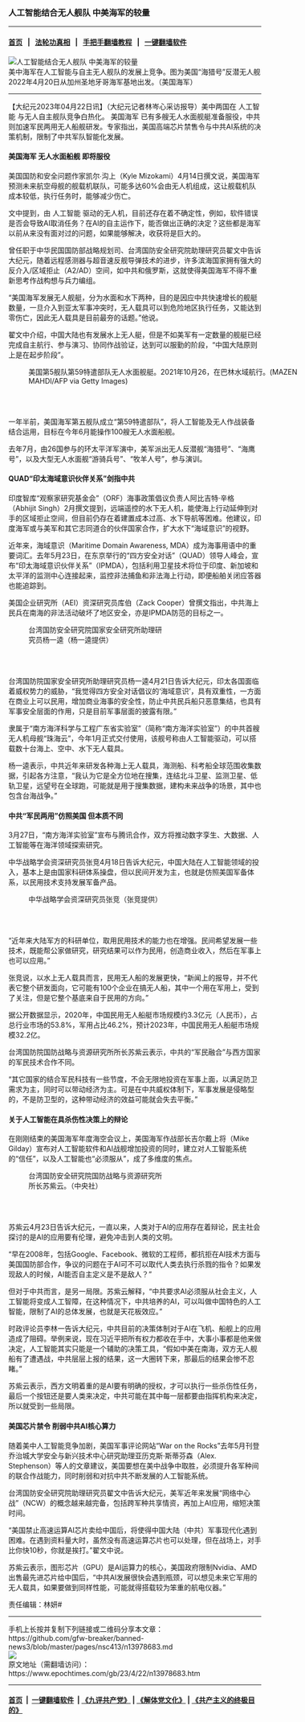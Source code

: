 ### 人工智能结合无人舰队 中美海军的较量
------------------------

#### [首页](https://github.com/gfw-breaker/banned-news3/blob/master/README.md) &nbsp;&nbsp;|&nbsp;&nbsp; [法轮功真相](https://github.com/begood0513/basic/blob/master/README.md)  &nbsp;&nbsp;|&nbsp;&nbsp; [手把手翻墙教程](https://github.com/gfw-breaker/guides/wiki)  &nbsp;&nbsp;|&nbsp;&nbsp; [一键翻墙软件](https://github.com/gfw-breaker/nogfw/blob/master/README.md)  



<div><img alt="人工智能结合无人舰队 中美海军的较量" class="attachment-djy_600_400 size-djy_600_400 wp-post-image" src="https://i.epochtimes.com/assets/uploads/2021/11/id13353061-20210422004335-600x400.jpeg"/>
<div class="caption">
 美中海军在人工智能与自主无人舰队的发展上竞争。图为美国“海猎号”反潜无人舰2022年4月20日从加州圣地牙哥海军基地出发。（美国海军）
</div></div><hr/>


<div><p>
 【大纪元2023年04月22日讯】（大纪元记者林岑心采访报导）美中两国在
 <ok href="https://www.epochtimes.com/gb/tag/%E4%BA%BA%E5%B7%A5%E6%99%BA%E8%83%BD.html">
  人工智能
 </ok>
 与无人自主舰队竞争白热化。
 <ok href="https://www.epochtimes.com/gb/tag/%E7%BE%8E%E5%9B%BD%E6%B5%B7%E5%86%9B.html">
  美国海军
 </ok>
 已有多艘无人水面舰艇准备服役，中共则加速军民两用无人船舰研发。专家指出，美国高端芯片禁售令与中共AI系统的决策机制，限制了中共军队智能化发展。
</p>
<h4>
 <ok href="https://www.epochtimes.com/gb/tag/%E7%BE%8E%E5%9B%BD%E6%B5%B7%E5%86%9B.html">
  美国海军
 </ok>
 无人水面船舰 即将服役
</h4>
<p>
 美国国防和安全问题作家凯尔∙沟上（Kyle Mizokami）4月14日撰文说，美国海军预测未来航空母舰的舰载机联队，可能多达60%会由无人机组成，这让舰载机队成本较低，执行任务时，能够减少伤亡。
</p>
<p>
 文中提到，由
 <ok href="https://www.epochtimes.com/gb/tag/%E4%BA%BA%E5%B7%A5%E6%99%BA%E8%83%BD.html">
  人工智能
 </ok>
 驱动的无人机，目前还存在着不确定性，例如，软件错误是否会导致AI取消任务？在AI的自主运作下，能否做出正确的决定？这些都是海军以前从来没有面对过的问题，如果能够解决，收获将是巨大的。
</p>
<p>
 曾任职于中华民国国防部战略规划司、台湾国防安全研究院助理研究员翟文中告诉大纪元，随着远程感测器与超音速反舰导弹技术的进步，许多滨海国家拥有强大的反介入/区域拒止（A2/AD）空间，如中共和俄罗斯，这就使得美国海军不得不重新思考作战构想与兵力编组。
</p>
<p>
 “美国海军发展无人舰艇，分为水面和水下两种，目的是因应中共快速增长的舰艇数量，一旦介入到亚太军事冲突时，无人载具可以到危险地区执行任务，又能达到零伤亡，因此无人载具是目前最夯的话题。”他说。
</p>
<p>
 翟文中介绍，中国大陆也有发展水上无人艇，但是不如美军有一定数量的舰艇已经完成自主航行、参与演习、协同作战验证，达到可以服勤的阶段，“中国大陆原则上是在起步阶段”。
</p>
<figure aria-describedby="caption-attachment-13978700" class="wp-caption aligncenter" id="attachment_13978700" style="width: 600px">
 <ok href="https://i.epochtimes.com/assets/uploads/2023/04/id13978700-GettyImages-1236141926.jpg" target="_blank">
  <img alt="" class="wp-image-13978700" src="https://i.epochtimes.com/assets/uploads/2023/04/id13978700-GettyImages-1236141926-450x288.jpg"/>
 </ok>
 <br/><figcaption class="wp-caption-text" id="caption-attachment-13978700">
  美国第5舰队第59特遣部队无人水面舰艇。2021年10月26，在巴林水域航行。(MAZEN MAHDI/AFP via Getty Images)
 </figcaption><br/>
</figure><br/>
<p>
 一年半前，美国海军第五舰队成立“第59特遣部队”，将人工智能及无人作战装备结合运用，目标在今年6月能操作100艘无人水面船舰。
</p>
<p>
 去年7月，由26国参与的环太平洋军演中，美军派出无人反潜舰“海猎号”、“海鹰号”，以及大型无人水面舰“游骑兵号”、“牧羊人号”，参与演训。
</p>
<h4>
 QUAD“印太海域意识伙伴关系”剑指中共
</h4>
<p>
 印度智库“观察家研究基金会”（ORF）海事政策倡议负责人阿比吉特·辛格（Abhijit Singh）2月撰文提到，远端遥控的水下无人机，能使海上行动延伸到对手的区域拒止空间，但目前仍存在着建置成本过高、水下导航等困难。他建议，印度海军或与美军和其它志同道合的伙伴国家合作，扩大水下“海域意识”的视野。
</p>
<p>
 近年来，海域意识（Maritime Domain Awareness, MDA）成为海事用语中的重要词汇。去年5月23日，在东京举行的“四方安全对话”（QUAD）领导人峰会，宣布“印太海域意识伙伴关系”（IPMDA），包括利用卫星技术将位于印度、新加坡和太平洋的监测中心连接起来，监控非法捕鱼和非法海上行动，即便船舶关闭应答器也能追踪到。
</p>
<p>
 美国企业研究所（AEI）资深研究员库伯（Zack Cooper）曾撰文指出，中共海上民兵在南海的非法活动破坏了地区安全，亦是IPMDA防范的目标之一。
</p>
<figure aria-describedby="caption-attachment-13978692" class="wp-caption alignleft" id="attachment_13978692" style="width: 270px">
 <ok href="https://i.epochtimes.com/assets/uploads/2023/04/id13978692-40661e6eea0ff0a88e4d8946a11d81cd.jpg" target="_blank">
  <img alt="" class="wp-image-13978692" src="https://i.epochtimes.com/assets/uploads/2023/04/id13978692-40661e6eea0ff0a88e4d8946a11d81cd-450x419.jpg"/>
 </ok>
 <br/><figcaption class="wp-caption-text" id="caption-attachment-13978692">
  台湾国防安全研究院国家安全研究所助理研究员杨一逵（杨一逵提供）
 </figcaption><br/>
</figure><br/>
<p>
 台湾国防院国家安全研究所助理研究员杨一逵4月21日告诉大纪元，印太各国面临着威权势力的威胁，“我觉得四方安全对话倡议的‘海域意识’，具有双重性，一方面在商业上可以民用，增加商业海事的安全性，防止中共民兵船只恶意集结，也具有军事安全层面的作用，只是目前军事层面的披露有限。”
</p>
<p>
 隶属于“南方海洋科学与工程广东省实验室”（简称“南方海洋实验室”）的中共首艘无人机母舰“珠海云”，今年1月正式交付使用，该舰号称由人工智能驱动，可以搭载数十台海上、空中、水下无人载具。
</p>
<p>
 杨一逵表示，中共近年来研发各种海上无人载具，海测船、科考船全球范围收集数据，引起各方注意，“我认为它是全方位地在搜集，连结北斗卫星、监测卫星、低轨卫星，远望号在全球跑，可能就是用于搜集数据，建构未来战争的场景，其中也包含台海战争。”
</p>
<h4>
 中共“军民两用”仿照美国 但本质不同
</h4>
<p>
 3月27日，“南方海洋实验室”宣布与腾讯合作，双方将推动数字孪生、大数据、人工智能等在海洋领域探索研究。
</p>
<p>
 中华战略学会资深研究员张竞4月18日告诉大纪元，中国大陆在人工智能领域的投入，基本上是由国家科研体系操盘，但以民间开发为主，也就是仿照美国军备体系，以民用技术支持发展军备产品。
</p>
<figure aria-describedby="caption-attachment-13978691" class="wp-caption alignright" id="attachment_13978691" style="width: 270px">
 <ok href="https://i.epochtimes.com/assets/uploads/2023/04/id13978691-852ec98c32af085150247731dd050823.jpeg" target="_blank">
  <img alt="" class="wp-image-13978691" src="https://i.epochtimes.com/assets/uploads/2023/04/id13978691-852ec98c32af085150247731dd050823-450x462.jpeg"/>
 </ok>
 <br/><figcaption class="wp-caption-text" id="caption-attachment-13978691">
  中华战略学会资深研究员张竞（张竞提供）
 </figcaption><br/>
</figure><br/>
<p>
 “近年来大陆军方的科研单位，取用民用技术的能力也在增强。民间希望发展一些技术，既能帮公家做研究，研究结果可以作为民用，创造商业收入，然后在军事上也可以应用。”
</p>
<p>
 张竞说，以水上无人载具而言，民用无人船的发展更快，“新闻上的报导，并不代表它整个研发面向，它可能有100个企业在搞无人船，其中一个用在军用上，受到了关注，但是它整个基底来自于民用的方向。”
</p>
<p>
 据公开数据显示，2020年，中国民用无人船艇市场规模约3.3亿元（人民币），占总行业市场的53.8%，军用占比46.2%，预计2023年，中国民用无人船艇市场规模32.2亿。
</p>
<p>
 台湾国防院国防战略与资源研究所所长苏紫云表示，中共的“军民融合”与西方国家的军民技术合作不同。
</p>
<p>
 “其它国家的结合军民科技有一些节度，不会无限地投资在军事上面，以满足防卫需求为主，同时可以带动经济为主。可是在中共威权体制下，军事发展是侵略型的，不是防卫型的，这种带动经济的效益可能就会失去平衡。”
</p>
<h4>
 关于人工智能在具杀伤性决策上的辩论
</h4>
<p>
 在刚刚结束的美国海军年度海空会议上，美国海军作战部长吉尔戴上将（Mike Gilday）宣布对人工智能软件和AI战舰增加投资的同时，建立对人工智能系统的“信任”，以及人工智能也“必须服从”，成了多维度的焦点。
</p>
<figure aria-describedby="caption-attachment-13979335" class="wp-caption alignleft" id="attachment_13979335" style="width: 270px">
 <ok href="https://i.epochtimes.com/assets/uploads/2023/04/id13979335-50ef764b81df6f13b25b0ac76458e685.jpg" target="_blank">
  <img alt="" class="wp-image-13979335" src="https://i.epochtimes.com/assets/uploads/2023/04/id13979335-50ef764b81df6f13b25b0ac76458e685-450x502.jpg"/>
 </ok>
 <br/><figcaption class="wp-caption-text" id="caption-attachment-13979335">
  台湾国防安全研究院国防战略与资源研究所所长苏紫云。（中央社）
 </figcaption><br/>
</figure><br/>
<p>
 苏紫云4月23日告诉大纪元，一直以来，人类对于AI的应用存在着辩论，民主社会探讨的是AI的应用要有伦理，避免冲击到人类的文明。
</p>
<p>
 “早在2008年，包括Google、Facebook、微软的工程师，都抗拒在AI技术方面与美国国防部合作，争议的问题在于AI可不可以取代人类去执行杀戮的指令？如果发现敌人的时候，AI能否自主定义是不是敌人？”
</p>
<p>
 但对于中共而言，是另一局限。苏紫云解释，“中共要求AI必须服从社会主义，人工智能将变成人工智障，在这种情况下，中共培养的AI，可以叫做中国特色的人工智能，限制了AI的总体发展，也就是天花板效应。”
</p>
<p>
 时政评论员李林一告诉大纪元，中共目前的决策体制对于AI在飞机、船舰上的应用造成了阻碍。举例来说，现在习近平把所有权力都收在手中，大事小事都是他来做决定，人工智能其实只能是一个辅助的决策工具，“假如中美在南海，双方无人舰船有了遭遇战，中共层层上报的结果，这一大圈转下来，那最后的结果会惨不忍睹。”
</p>
<p>
 苏紫云表示，西方文明着重的是AI要有明确的授权，才可以执行一些杀伤性任务，最后一个按钮还是要人类来决定，中共可能在其中每一层都要由指挥机构来决定，所以就受到一些局限。
</p>
<h4>
 美国芯片禁令 削弱中共AI核心算力
</h4>
<p>
 随着美中人工智能竞争加剧，美国军事评论网站“War on the Rocks”去年5月刊登乔治城大学安全与新兴技术中心研究助理亚历克斯·斯蒂芬森（Alex. Stephenson）等人的文章建议，美国要想在美中战争中取胜，必须提升各军种间的联合作战能力，同时削弱和对抗中共不断发展的人工智能系统。
</p>
<p>
 台湾国防安全研究院助理研究员翟文中告诉大纪元，美军近年来发展“网络中心战”（NCW）的概念越来越完备，包括跨军种共享情资，再加上AI应用，缩短决策时间。
</p>
<p>
 “美国禁止高速运算AI芯片卖给中国后，将使得中国大陆（中共）军事现代化遇到困难。在遇到资料量大时，虽然没有高速运算芯片也可以处理，但在战场上，对手比你快10秒，你就是挨打。”翟文中说。
</p>
<p>
 苏紫云表示，图形芯片（GPU）是AI运算力的核心，美国政府限制Nvidia、AMD出售最先进芯片给中国后，“中共AI发展很快会遇到瓶颈，可以想见未来它军用的无人载具，如果要做到同样性能，可能就得搭载较为笨重的航电仪器。”
</p>
<p>
 责任编辑：林妍#
</p>
</div>
<hr/>
手机上长按并复制下列链接或二维码分享本文章：<br/>
https://github.com/gfw-breaker/banned-news3/blob/master/pages/nsc413/n13978683.md <br/>
<a href='https://github.com/gfw-breaker/banned-news3/blob/master/pages/nsc413/n13978683.md'><img src='https://github.com/gfw-breaker/banned-news3/blob/master/pages/nsc413/n13978683.md.png'/></a> <br/>
原文地址（需翻墙访问）：https://www.epochtimes.com/gb/23/4/22/n13978683.htm


------------------------
#### [首页](https://github.com/gfw-breaker/banned-news3/blob/master/README.md) &nbsp;|&nbsp; [一键翻墙软件](https://github.com/gfw-breaker/nogfw/blob/master/README.md) &nbsp;| [《九评共产党》](https://github.com/gfw-breaker/9ping.md/blob/master/README.md#九评之一评共产党是什么) | [《解体党文化》](https://github.com/gfw-breaker/jtdwh.md/blob/master/README.md) | [《共产主义的终极目的》](https://github.com/gfw-breaker/gczydzjmd.md/blob/master/README.md)


<img src='http://gfw-breaker.win/banned-news3/pages/nsc413/n13978683.md' width='0px' height='0px'/>